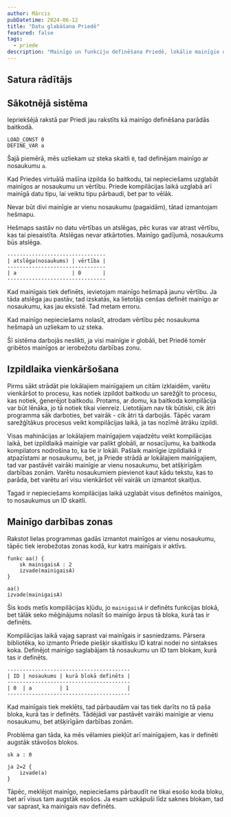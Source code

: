 ```yaml
---
author: Mārcis
pubDatetime: 2024-06-12
title: "Datu glabāšana Priedē"
featured: false
tags:
  - priede
description: "Mainīgo un funkciju definēšana Priedē, lokālie mainīgie un vēl šis tas."
---
```


## Satura rādītājs

## Sākotnējā sistēma

Iepriekšējā rakstā par Priedi jau rakstīts kā mainīgo definēšana parādās baitkodā.

```
LOAD_CONST 0
DEFINE_VAR a
```

Šajā piemērā, mēs uzliekam uz steka skaitli `0`, tad definējam mainīgo ar nosaukumu `a`.

Kad Priedes virtuālā mašīna izpilda šo baitkodu, tai nepieciešams uzglabāt mainīgos ar nosaukumu un vērtību. Priede kompilācijas laikā uzglabā arī mainīgā datu tipu, lai veiktu tipu pārbaudi, bet par to vēlāk.

Nevar būt divi mainīgie ar vienu nosaukumu (pagaidām), tātad izmantojam hešmapu.

Hešmaps sastāv no datu vērtības un atslēgas, pēc kuras var atrast vērtību, kas tai piesaistīta. Atslēgas nevar atkārtoties. Mainīgo gadījumā, nosaukums būs atslēga.

```
--------------------------------
| atslēga(nosaukums) | vērtība |
--------------------------------
| a                  | 0       |
--------------------------------
```

Kad mainīgais tiek definēts, ievietojam mainīgo hešmapā jaunu vērtību. Ja tāda atslēga jau pastāv, tad izskatās, ka lietotājs cenšas definēt mainīgo ar nosaukumu, kas jau eksistē. Tad metam erroru.

Kad mainīgo nepieciešams nolasīt, atrodam vērtību pēc nosaukuma hešmapā un uzliekam to uz steka.

Šī sistēma darbojās neslikti, ja visi mainīgie ir globāli, bet Priedē tomēr gribētos mainīgos ar ierobežotu darbības zonu.

## Izpildlaika vienkāršošana

Pirms sākt strādāt pie lokālajiem mainīgajiem un citām izklaidēm, varētu vienkāršot to procesu, kas notiek izpildot baitkodu un sarežģīt to procesu, kas notiek, ģenerējot baitkodu. Protams, ar domu, ka baitkoda kompilācija var būt lēnāka, jo tā notiek tikai vienreiz. Lietotājam nav tik būtiski, cik ātri programma sāk darboties, bet vairāk - cik ātri tā darbojās. Tāpēc varam sarežģītākus procesus veikt kompilācijas laikā, ja tas nozīmē ātrāku izpildi.

Visas mahinācijas ar lokālajiem mainīgajiem vajadzētu veikt kompilācijas laikā, bet izpildlaikā mainīgie var palikt globāli, ar nosacījumu, ka baitkoda kompilators nodrošina to, ka tie ir lokāli. Pašlaik mainīgie izpildlaikā ir atpazīstami ar nosaukumu, bet, ja Priede strādā ar lokālajiem mainīgajiem, tad var pastāvēt vairāki mainīgie ar vienu nosaukumu, bet atšķirīgām darbības zonām. Varētu nosaukumiem pievienot kaut kādu tekstu, kas to parāda, bet varētu arī visu vienkāršot vēl vairāk un izmantot skaitļus.

Tagad ir nepieciešams kompilācijas laikā uzglabāt visus definētos mainīgos, to nosaukumus un ID skaitli.

## Mainīgo darbības zonas

Rakstot lielas programmas gadās izmantot mainīgos ar vienu nosaukumu, tāpēc tiek ierobežotas zonas kodā, kur katrs mainīgais ir aktīvs.

```
funkc aa() {
    sk mainigaisA : 2
    izvade(mainigaisA)
}

aa()
izvade(mainigaisA)
```

Šis kods metīs kompilācijas kļūdu, jo `mainigaisA` ir definēts funkcijas blokā, bet tālāk seko mēģinājums nolasīt šo mainīgo ārpus tā bloka, kurā tas ir definēts.

Kompilācijas laikā vajag saprast vai mainīgais ir sasniedzams. Pārsera bibliotēka, ko izmanto Priede piešķir skaitlisku ID katrai nodei no sintakses koka. Definējot mainīgo saglabājam tā nosaukumu un ID tam blokam, kurā tas ir definēts.

```
----------------------------------------
| ID | nosaukums | kurā blokā definēts |
----------------------------------------
| 0  | a         | 1                   |
----------------------------------------
```

Kad mainīgais tiek meklēts, tad pārbaudām vai tas tiek darīts no tā paša bloka, kurā tas ir definēts. Tādējādi var pastāvēt vairāki mainīgie ar vienu nosaukumu, bet atšķirīgām darbības zonām.

Problēma gan tāda, ka mēs vēlamies piekļūt arī mainīgajiem, kas ir definēti augstāk stāvošos blokos.

```
sk a : 0

ja 2=2 {
    izvade(a)
}
```

Tāpēc, meklējot mainīgo, nepieciešams pārbaudīt ne tikai esošo koda bloku, bet arī visus tam augstāk esošos. Ja esam uzkāpuši līdz saknes blokam, tad var saprast, ka mainīgais nav definēts.
